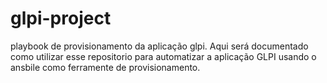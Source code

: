 # glpi-project
playbook de provisionamento da aplicação glpi.
Aqui será documentado como utilizar esse repositorio para automatizar
a aplicação GLPI usando o ansbile como ferramente de provisionamento.
